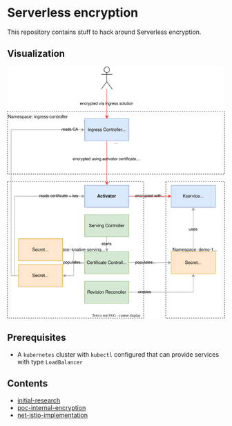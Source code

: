 # Serverless encryption
This repository contains stuff to hack around Serverless encryption.

## Visualization
![Visualization](https://raw.githubusercontent.com/ReToCode/diagrams/main/knative/internal-encryption.drawio.svg)

## Prerequisites
* A `kubernetes` cluster with `kubectl` configured that can provide services with type `LoadBalancer`

## Contents
* [initial-research](./initial-research)
* [poc-internal-encryption](./poc-internal-encryption)
* [net-istio-implementation](./net-istio-implementation)

